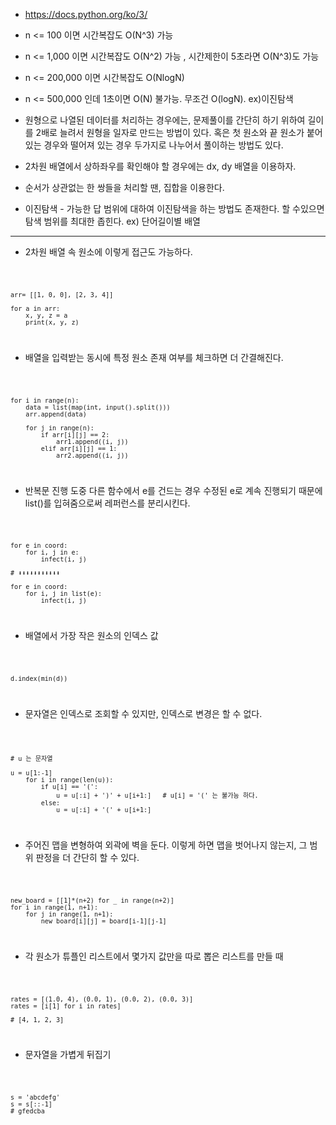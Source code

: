 * https://docs.python.org/ko/3/

* n <= 100 이면 시간복잡도 O(N^3) 가능
* n <= 1,000 이면 시간복잡도 O(N^2) 가능 , 시간제한이 5초라면 O(N^3)도 가능
* n <= 200,000 이면 시간복잡도 O(NlogN)
* n <= 500,000 인데 1초이면 O(N) 불가능. 무조건 O(logN). ex)이진탐색

* 원형으로 나열된 데이터를 처리하는 경우에는, 문제풀이를 간단히 하기 위하여 길이를 2배로 늘려서 원형을 일자로 만드는 방법이 있다. 혹은 첫 원소와 끝 원소가 붙어있는 경우와 떨어져 있는 경우 두가지로 나누어서 풀이하는 방법도 있다.

* 2차원 배열에서 상하좌우를 확인해야 할 경우에는 dx, dy 배열을 이용하자. 

* 순서가 상관없는 한 쌍들을 처리할 땐, 집합을 이용한다.

* 이진탐색  - 가능한 답 범위에 대하여 이진탐색을 하는 방법도 존재한다. 할 수있으면 탐색 범위를 최대한 좁힌다. ex) 단어길이별 배열


<hr>

* 2차원 배열 속 원소에 이렇게 접근도 가능하다.
<code>

    arr= [[1, 0, 0], [2, 3, 4]]

    for a in arr:
        x, y, z = a
        print(x, y, z)
    
</code>

* 배열을 입력받는 동시에 특정 원소 존재 여부를 체크하면 더 간결해진다.
<code>

    for i in range(n):
        data = list(map(int, input().split()))
        arr.append(data)
    
        for j in range(n):
            if arr[i][j] == 2:
                arr1.append((i, j))    
            elif arr[i][j] == 1:
                arr2.append((i, j))
</code>

* 반복문 진행 도중 다른 함수에서 e를 건드는 경우 수정된 e로 계속 진행되기 때문에 list()를 입혀줌으로써 레퍼런스를 분리시킨다.
<code>
    
    for e in coord:
        for i, j in e:
            infect(i, j)
    
    # ⬇⬇⬇⬇⬇⬇⬇⬇⬇⬇⬇

    for e in coord:
        for i, j in list(e):
            infect(i, j)
</code>

* 배열에서 가장 작은 원소의 인덱스 값
<code>

    d.index(min(d))
</code>

* 문자열은 인덱스로 조회할 수 있지만, 인덱스로 변경은 할 수 없다.
<code>

    # u 는 문자열
    
    u = u[1:-1]
        for i in range(len(u)):
            if u[i] == '(':
                u = u[:i] + ')' + u[i+1:]   # u[i] = '(' 는 불가능 하다.
            else:
                u = u[:i] + '(' + u[i+1:] 

</code>


* 주어진 맵을 변형하여 외곽에 벽을 둔다. 이렇게 하면 맵을 벗어나지 않는지, 그 범위 판정을 더 간단히 할 수 있다.
<code>
    
    new_board = [[1]*(n+2) for _ in range(n+2)]
    for i in range(1, n+1):
        for j in range(1, n+1):
            new_board[i][j] = board[i-1][j-1]

</code>

* 각 원소가 튜플인 리스트에서 몇가지 값만을 따로 뽑은 리스트를 만들 때
<code>

    rates = [(1.0, 4), (0.0, 1), (0.0, 2), (0.0, 3)]
    rates = [i[1] for i in rates]
    
    # [4, 1, 2, 3]
</code>

* 문자열을 가볍게 뒤집기
<code>

    s = 'abcdefg'
    s = s[::-1]
    # gfedcba
</code>
